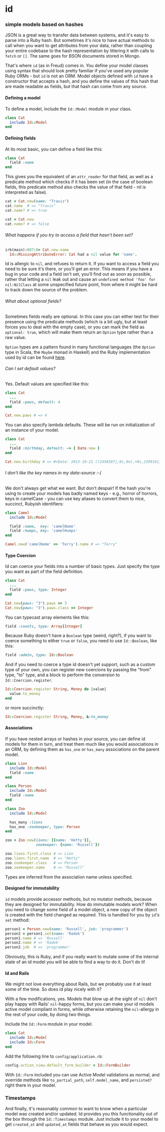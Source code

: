 # id
### simple models based on hashes

JSON is a great way to transfer data between systems, and it's easy to parse into a Ruby hash. But sometimes it's nice to have actual methods to call when you want to get attributes from your data, rather than coupling your entire codebase to the hash representation by littering it with calls to `fetch` or `[]`. The same goes for BSON documents stored in Mongo.

That's where `id` (as in Freud) comes in. You define your model classes using syntax that should look pretty familiar if you've used any popular Ruby ORMs - but `id` is not an ORM. Model objects defined with `id` have a constructor that accepts a hash, and you define the values of this hash that are made readable as fields, but that hash can come from any source.

#### Defining a model

To define a model, include the `Id::Model` module in your class.

```ruby
class Cat
  include Id::Model
end
```

#### Defining fields

At its most basic, you can define a field like this:

```ruby
class Cat
  field :name
end
```

This gives you the equivalent of an `attr_reader` for that field, as well as a predicate method which checks if it has been set (in the case of boolean fields, this predicate method also checks the value of that field - nil is interpreted as false).

```ruby
cat = Cat.new(name: "Travis")
cat.name  # => "Travis"
cat.name? # => true

cat = Cat.new
cat.name? # => false
```

###### What happens if you try to access a field that hasn't been set?

```ruby
irb(main):007:0> Cat.new.name
  Id::MissingAttributeError: Cat had a nil value for 'name'.
```
Id is allergic to `nil`, and refuses to return it. If you want to access a field you need to be sure it's there, or you'll get an error. This means if you have a bug in your code and a field isn't set, you'll find out as soon as possible, rather that letting a `nil` leak out and cause an `undefined method 'foo' for nil:NilClass` at some unspecified future point, from where it might be hard to track down the source of the problem.

###### What about optional fields?

Sometimes fields really are optional. In this case you can either test for their presence using the predicate methods (which is a bit ugly, but at least forces you to deal with the empty case), or you can mark the field as `optional: true`, which will make them return an `Option` type rather than a raw value.

`Option` types are a pattern found in many functional languages (the `Option` type in Scala, the `Maybe` monad in Haskell) and the Ruby implementation used by id can be found [here](http://github.com/rsslldnphy/optional).

###### Can I set default values?

Yes. Default values are specified like this:

```ruby
class Cat
  ...
  field :paws, default: 4
end

Cat.new.paws # => 4
```

You can also specify lambda defaults. These will be run on initialization of an instance of your model.

```ruby
class Cat
  ...
  field :birthday, default: -> { Date.new }
end

Cat.new.birthday # => #<Date: 2013-10-21 ((2456587j,0s,0n),+0s,2299161j)>
```

###### I don't like the key names in my data-source :-(

We don't always get what we want. But don't despair! If the hash you're using to create your models has badly named keys - e.g., horror of horrors, keys in camelCase - you can use key aliases to convert them to nice, succinct, Rubyish identifiers:

```ruby
class Camel
  include Id::Model

  field :name,  key: 'camelName'
  field :humps, key: 'camelHumps'
end

Camel.new('camelName' => 'Terry').name # => "Terry"
```

#### Type Coercion

Id can coerce your fields into a number of basic types. Just specify the type you want as part of the field definition.

```ruby
class Cat
  ...
  field :paws, type: Integer
end

Cat.new(paws: "3").paws => 3
Cat.new(paws: "3").paws.class => Integer
```

You can typecast array elements like this:

```ruby
field :counts, type: Array[Integer]
```

Because Ruby doesn't have a `Boolean` type (weird, right?), if you want to coerce something to either `true` or `false`, you need to use `Id::Boolean`, like this:

```ruby
field :admin, type: Id::Boolean
```

And if you need to coerce a type id doesn't yet support, such as a custom type of your own, you can register new coercions by passing the "from" type, "to" type, and a block to perform the conversion to `Id::Coercion.register`.

```ruby
Id::Coercion.register String, Money do |value|
  value.to_money
end
```
or more succinctly:

```ruby
Id::Coercion.register String, Money, &:to_money
```

#### Associations

If you have nested arrays or hashes in your source, you can define id models for them in turn, and treat them much like you would associations in an ORM, by defining them as `has_one` or `has_many` associations on the parent model.

```ruby
class Lion
  include Id::Model
  field :name
end

class Person
  include Id::Model
  field :name
end

class Zoo
  include Id::Model

  has_many :lions
  has_one :zookeeper, type: Person
end

zoo = Zoo.new(lions: [{name: 'Hetty'}],
              zookeeper: {name: 'Russell'})

zoo.lions.first.class # => Lion
zoo.lions.first.name  # => "Hetty"
zoo.zookeeper.class   # => Person
zoo.zookeeper.name    # => "Russell"
```

Types are inferred from the association name unless specified.

#### Designed for immutability

`id` models provide accessor methods, but no mutator methods, because they are designed for immutability. How do immutable models work? When you need to change some field of a model object, a new copy of the object is created with the field changed as required. This is handled for you by `id`'s `set` method:

```ruby
person1 = Person.new(name: 'Russell', job: 'programmer')
person2 = person1.set(name: 'Radek')
person1.name # => 'Russell'
person2.name # => 'Radek'
person2.job  # => 'programmer'
```

Obviously, this is Ruby, and if you really want to mutate some of the internal state of an id model you will be able to find a way to do it. Don't do it!

#### Id and Rails

We might not love everything about Rails, but we probably use it at least some of the time. So does id play nicely with it?

With a few modifications, yes. Models that blow up at the sight of `nil` don't play happy with Rails' `nil`-happy forms, but you can make your id models active model compliant in forms, while otherwise retaining the `nil`-allergy in the rest of your code, by doing two things.

Include the `Id::Form` module in your model.

```ruby
class Cat
  include Id::Model
  include Id::Form
end
```

Add the following line to `config/application.rb`:

```ruby
config.action_view.default_form_builder = Id::FormBuilder
```

With `Id::Form` included you can use Active Model validations as normal, and override methods like `to_partial_path`, `self.model_name`, and `persisted?` right there in your model.

### Timestamps

And finally, it's reasonably common to want to know when a particular model was created and/or updated. Id provides you this functionality out of the box through the `Id::Timestamps` module. Just include it to your model to get `created_at` and `updated_at` fields that behave as you would expect.
